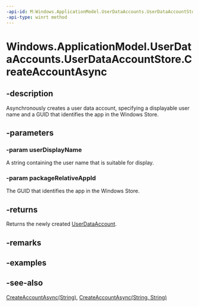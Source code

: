 ----api-id: M:Windows.ApplicationModel.UserDataAccounts.UserDataAccountStore.CreateAccountAsync(System.String,System.String)
-api-type: winrt method
---<!-- Method syntaxpublic Windows.Foundation.IAsyncOperation<Windows.ApplicationModel.UserDataAccounts.UserDataAccount> CreateAccountAsync(System.String userDisplayName, System.String packageRelativeAppId)--># Windows.ApplicationModel.UserDataAccounts.UserDataAccountStore.CreateAccountAsync## -descriptionAsynchronously creates a user data account, specifying a displayable user name and a GUID that identifies the app in the Windows Store.## -parameters### -param userDisplayNameA string containing the user name that is suitable for display.### -param packageRelativeAppIdThe GUID that identifies the app in the Windows Store.## -returnsReturns the newly created [UserDataAccount](userdataaccount.md).## -remarks## -examples## -see-also[CreateAccountAsync(String)](userdataaccountstore_createaccountasync_1955614316.md), [CreateAccountAsync(String, String)](userdataaccountstore_findaccountsasync_2001360321.md)